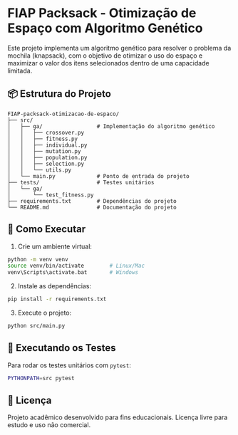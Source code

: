 # FIAP Packsack - Otimização de Espaço com Algoritmo Genético

Este projeto implementa um algoritmo genético para resolver o problema da mochila (knapsack), com o objetivo de otimizar o uso do espaço e maximizar o valor dos itens selecionados dentro de uma capacidade limitada.

## 📦 Estrutura do Projeto

```
FIAP-packsack-otimizacao-de-espaco/
├── src/
│   ├── ga/                 # Implementação do algoritmo genético
│   │   ├── crossover.py
│   │   ├── fitness.py
│   │   ├── individual.py
│   │   ├── mutation.py
│   │   ├── population.py
│   │   ├── selection.py
│   │   └── utils.py
│   └── main.py             # Ponto de entrada do projeto
├── tests/                  # Testes unitários
│   └── ga/
│       └── test_fitness.py
├── requirements.txt        # Dependências do projeto
└── README.md               # Documentação do projeto
```

## 🚀 Como Executar

1. Crie um ambiente virtual:

```bash
python -m venv venv
source venv/bin/activate        # Linux/Mac
venv\Scripts\activate.bat       # Windows
```

2. Instale as dependências:

```bash
pip install -r requirements.txt
```

3. Execute o projeto:

```bash
python src/main.py
```

## 🧪 Executando os Testes

Para rodar os testes unitários com `pytest`:

```bash
PYTHONPATH=src pytest
```

## 📄 Licença

Projeto acadêmico desenvolvido para fins educacionais. Licença livre para estudo e uso não comercial.
